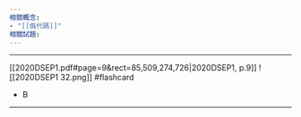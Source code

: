 ```yaml
---
相關概念: 
- "[[僞代碼]]"
相關試題:
---
```


---
[[2020DSEP1.pdf#page=9&rect=85,509,274,726|2020DSEP1, p.9]]
![[2020DSEP1 32.png]]
 #flashcard 
- B
---
<!--ID: 1730779830538-->
